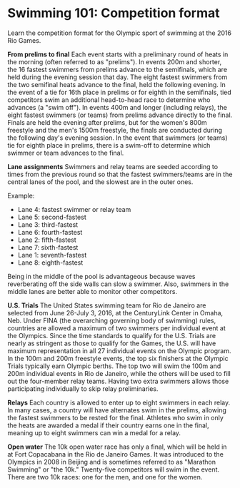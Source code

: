 Swimming 101: Competition format
================================

Learn the competition format for the Olympic sport of swimming at the 2016 Rio Games.

**From prelims to final**
Each event starts with a preliminary round of heats in the morning (often referred to as "prelims"). In events 200m and shorter, the 16 fastest swimmers from prelims advance to the semifinals, which are held during the evening session that day. The eight fastest swimmers from the two semifinal heats advance to the final, held the following evening. In the event of a tie for 16th place in prelims or for eighth in the semifinals, tied competitors swim an additional head-to-head race to determine who advances (a "swim off"). In events 400m and longer (including relays), the eight fastest swimmers (or teams) from prelims advance directly to the final. Finals are held the evening after prelims, but for the women's 800m freestyle and the men's 1500m freestyle, the finals are conducted during the following day's evening session. In the event that swimmers (or teams) tie for eighth place in prelims, there is a swim-off to determine which swimmer or team advances to the final.

**Lane assignments**
Swimmers and relay teams are seeded according to times from the previous round so that the fastest swimmers/teams are in the central lanes of the pool, and the slowest are in the outer ones.

Example:

-   Lane 4: fastest swimmer or relay team
-   Lane 5: second-fastest
-   Lane 3: third-fastest
-   Lane 6: fourth-fastest
-   Lane 2: fifth-fastest
-   Lane 7: sixth-fastest
-   Lane 1: seventh-fastest
-   Lane 8: eighth-fastest

Being in the middle of the pool is advantageous because waves reverberating off the side walls can slow a swimmer. Also, swimmers in the middle lanes are better able to monitor other competitors.

**U.S. Trials**
The United States swimming team for Rio de Janeiro are selected from June 26-July 3, 2016, at the CenturyLink Center in Omaha, Neb. Under FINA (the overarching governing body of swimming) rules, countries are allowed a maximum of two swimmers per individual event at the Olympics. Since the time standards to qualify for the U.S. Trials are nearly as stringent as those to qualify for the Games, the U.S. will have maximum representation in all 27 individual events on the Olympic program. In the 100m and 200m freestyle events, the top six finishers at the Olympic Trials typically earn Olympic berths. The top two will swim the 100m and 200m individual events in Rio de Janeiro, while the others will be used to fill out the four-member relay teams. Having two extra swimmers allows those participating individually to skip relay preliminaries.

**Relays**
Each country is allowed to enter up to eight swimmers in each relay. In many cases, a country will have alternates swim in the prelims, allowing the fastest swimmers to be rested for the final. Athletes who swim in only the heats are awarded a medal if their country earns one in the final, meaning up to eight swimmers can win a medal for a relay.

**Open water**
The 10k open water race has only a final, which will be held in at Fort Copacabana in the Rio de Janeiro Games. It was introduced to the Olympics in 2008 in Beijing and is sometimes referred to as "Marathon Swimming" or "the 10k." Twenty-five competitors will swim in the event. There are two 10k races: one for the men, and one for the women.


